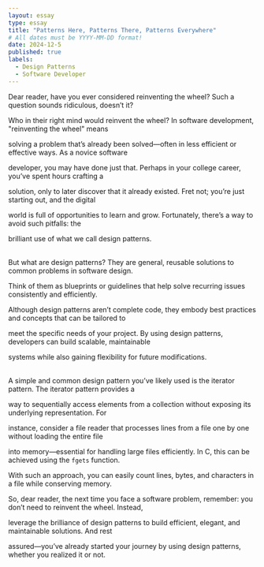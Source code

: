```yaml
---
layout: essay
type: essay
title: "Patterns Here, Patterns There, Patterns Everywhere"
# All dates must be YYYY-MM-DD format!
date: 2024-12-5
published: true
labels:
  - Design Patterns
  - Software Developer
---
```


Dear reader, have you ever considered reinventing the wheel? Such a question sounds ridiculous, doesn’t it? 

Who in their right mind would reinvent the wheel? In software development, "reinventing the wheel" means

solving a problem that’s already been solved—often in less efficient or effective ways. As a novice software

developer, you may have done just that. Perhaps in your college career, you’ve spent hours crafting a 

solution, only to later discover that it already existed. Fret not; you’re just starting out, and the digital 

world is full of opportunities to learn and grow. Fortunately, there’s a way to avoid such pitfalls: the 

brilliant use of what we call design patterns. <br><br>


But what are design patterns? They are general, reusable solutions to common problems in software design. 

Think of them as blueprints or guidelines that help solve recurring issues consistently and efficiently. 

Although design patterns aren’t complete code, they embody best practices and concepts that can be tailored to 

meet the specific needs of your project. By using design patterns, developers can build scalable, maintainable 

systems while also gaining flexibility for future modifications. <br><br>


A simple and common design pattern you’ve likely used is the iterator pattern. The iterator pattern provides a 

way to sequentially access elements from a collection without exposing its underlying representation. For 

instance, consider a file reader that processes lines from a file one by one without loading the entire file 

into memory—essential for handling large files efficiently. In C, this can be achieved using the `fgets` function. 

With such an approach, you can easily count lines, bytes, and characters in a file while conserving memory.

So, dear reader, the next time you face a software problem, remember: you don’t need to reinvent the wheel. Instead, 

leverage the brilliance of design patterns to build efficient, elegant, and maintainable solutions. And rest 

assured—you’ve already started your journey by using design patterns, whether you realized it or not.
